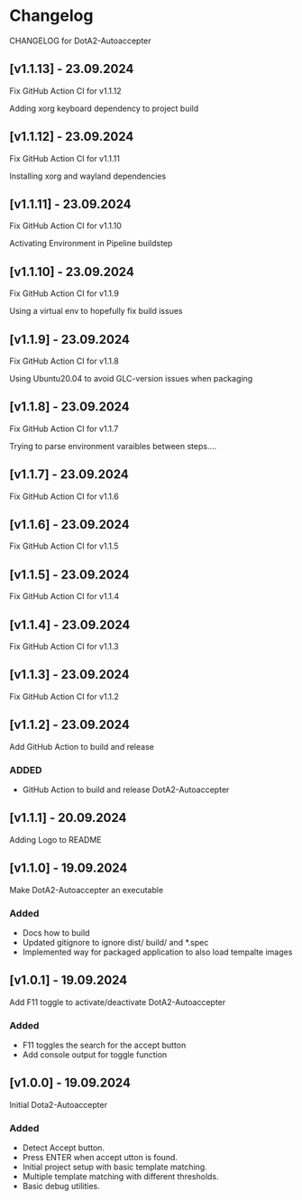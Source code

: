 # Changelog

CHANGELOG for DotA2-Autoaccepter

## [v1.1.13] - 23.09.2024

Fix GitHub Action CI for v1.1.12

Adding xorg keyboard dependency to project build



## [v1.1.12] - 23.09.2024

Fix GitHub Action CI for v1.1.11

Installing xorg and wayland dependencies



## [v1.1.11] - 23.09.2024

Fix GitHub Action CI for v1.1.10

Activating Environment in Pipeline buildstep



## [v1.1.10] - 23.09.2024

Fix GitHub Action CI for v1.1.9

Using a virtual env to hopefully fix build issues



## [v1.1.9] - 23.09.2024

Fix GitHub Action CI for v1.1.8

Using Ubuntu20.04 to avoid GLC-version issues when packaging



## [v1.1.8] - 23.09.2024

Fix GitHub Action CI for v1.1.7

Trying to parse environment varaibles between steps....



## [v1.1.7] - 23.09.2024

Fix GitHub Action CI for v1.1.6



## [v1.1.6] - 23.09.2024

Fix GitHub Action CI for v1.1.5



## [v1.1.5] - 23.09.2024

Fix GitHub Action CI for v1.1.4



## [v1.1.4] - 23.09.2024

Fix GitHub Action CI for v1.1.3



## [v1.1.3] - 23.09.2024

Fix GitHub Action CI for v1.1.2



## [v1.1.2] - 23.09.2024

Add GitHub Action to build and release

### ADDED
- GitHub Action to build and release DotA2-Autoaccepter



## [v1.1.1] - 20.09.2024

Adding Logo to README



## [v1.1.0] - 19.09.2024

Make DotA2-Autoaccepter an executable

### Added
- Docs how to build
- Updated gitignore to ignore dist/ build/ and *.spec
- Implemented way for packaged application to also load tempalte images



## [v1.0.1] - 19.09.2024

Add F11 toggle to activate/deactivate DotA2-Autoaccepter

### Added
- F11 toggles the search for the accept button
- Add console output for toggle function



## [v1.0.0] - 19.09.2024

Initial Dota2-Autoaccepter 

### Added
- Detect Accept button.
- Press ENTER when accept utton is found.
- Initial project setup with basic template matching.
- Multiple template matching with different thresholds.
- Basic debug utilities.
